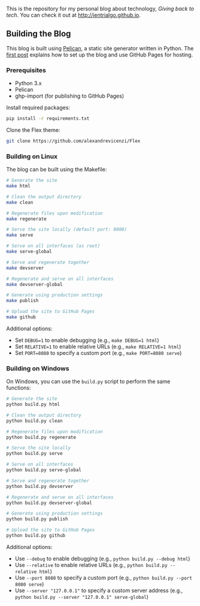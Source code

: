 This is the repository for my personal blog about technology, _Giving back to
tech_. You can check it out at <http://jentrialgo.github.io>.

## Building the Blog

This blog is built using [Pelican](https://getpelican.com/), a static site generator
written in Python. The [first
post](https://jentrialgo.github.io/using-pelican-as-blogging-platform-for-github.html)
explains how to set up the blog and use GitHub Pages for hosting.

### Prerequisites

- Python 3.x
- Pelican
- ghp-import (for publishing to GitHub Pages)

Install required packages:

```bash
pip install -r requirements.txt
```

Clone the Flex theme:

```bash
git clone https://github.com/alexandrevicenzi/Flex
```

### Building on Linux

The blog can be built using the Makefile:

```bash
# Generate the site
make html

# Clean the output directory
make clean

# Regenerate files upon modification
make regenerate

# Serve the site locally (default port: 8000)
make serve

# Serve on all interfaces (as root)
make serve-global

# Serve and regenerate together
make devserver

# Regenerate and serve on all interfaces
make devserver-global

# Generate using production settings
make publish

# Upload the site to GitHub Pages
make github
```

Additional options:
- Set `DEBUG=1` to enable debugging (e.g., `make DEBUG=1 html`)
- Set `RELATIVE=1` to enable relative URLs (e.g., `make RELATIVE=1 html`)
- Set `PORT=8080` to specify a custom port (e.g., `make PORT=8080 serve`)

### Building on Windows

On Windows, you can use the `build.py` script to perform the same functions:

```bash
# Generate the site
python build.py html

# Clean the output directory
python build.py clean

# Regenerate files upon modification
python build.py regenerate

# Serve the site locally
python build.py serve

# Serve on all interfaces
python build.py serve-global

# Serve and regenerate together
python build.py devserver

# Regenerate and serve on all interfaces
python build.py devserver-global

# Generate using production settings
python build.py publish

# Upload the site to GitHub Pages
python build.py github
```

Additional options:
- Use `--debug` to enable debugging (e.g., `python build.py --debug html`)
- Use `--relative` to enable relative URLs (e.g., `python build.py --relative html`)
- Use `--port 8080` to specify a custom port (e.g., `python build.py --port 8080 serve`)
- Use `--server "127.0.0.1"` to specify a custom server address (e.g., `python build.py --server "127.0.0.1" serve-global`)
